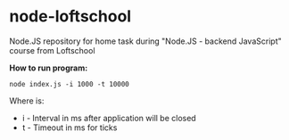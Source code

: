 # node-loftschool
Node.JS repository for home task during "Node.JS - backend JavaScript" course from Loftschool

**How to run program:**
```
node index.js -i 1000 -t 10000 
```
Where is:
* i - Interval in ms after application will be closed
* t - Timeout in ms for ticks